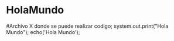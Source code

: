 # HolaMundo

#Archivo X donde se puede realizar codigo;
system.out.print("Hola Mundo");
echo('Hola Mundo');
